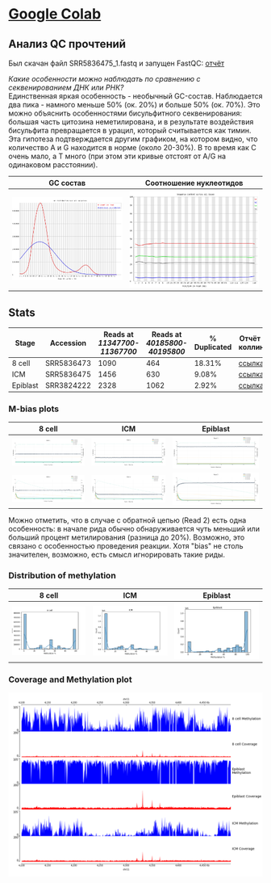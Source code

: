 # [Google Colab](https://colab.research.google.com/drive/1seHwzHg786AdeMdxp6RmxuYSg4xNd9Fb?usp=sharing)

## Анализ QC прочтений
Был скачан файл SRR5836475_1.fastq и запущен FastQC: [отчёт](/data/SRR5836475_1_fastqc.html)  

*Какие особенности можно наблюдать по сравнению с секвенированием ДНК или РНК?*  
Единственная яркая особенность - необычный GC-состав.
Наблюдается два пика - намного меньше 50% (ок. 20%) и больше 50% (ок. 70%).
Это можно объяснить особенностями бисульфитного секвенирования: большая часть цитозина неметилирована, и в результате воздействия бисульфита превращается в урацил, который считывается как тимин.
Эта гипотеза подтверждается другим графиком, на котором видно, что количество A и G находится в норме (около 20-30%). В то время как C очень мало, а Т много (при этом эти кривые отстоят от A/G на одинаковом расстоянии).

GC cостав|	Соотношение нуклеотидов
-|-
![](images/GC.png) |	![](images/nucleotides.png)



## Stats
Stage |	Accession |	Reads at *11347700-11367700* |	Reads at *40185800-40195800* |	% Duplicated | Отчёт по коллингу
-|-|-|-|-|-
8 cell |	SRR5836473 |	1090 |	464 |	18.31% | [ссылка](/data/SRR5836473_1_bismark_bt2_PE_report.html)
ICM |	SRR5836475|	1456 |	630 |	9.08% | [ссылка](/data/SRR5836475_1_bismark_bt2_PE_report.html)  
Epiblast |	SRR3824222 |	2328 |	1062 | 2.92% | [ссылка](/data/SRR3824222_1_bismark_bt2_PE_report.html)  

### M-bias plots
8 cell |	ICM | Epiblast
-|-|-
![](images/SRR5836473_M-bias_Read_1.png) |	![](images/SRR5836475_M-bias_Read_1.png) |	![](images/SRR3824222_M-bias_Read_1.png)
![](images/SRR5836473_M-bias_Read_2.png) |	![](images/SRR5836475_M-bias_Read_2.png) |	![](images/SRR3824222_M-bias_Read_2.png)

Можно отметить, что в случае с обратной цепью (Read 2) есть одна особенность: в начале рида обычно обнаруживается чуть меньший или больший процент метилирования (разница до 20%). Возможно, это связано с особенностью проведения реакции.
Хотя "bias" не столь значителен, возможно, есть смысл игнорировать такие риды.

### Distribution of methylation
8 cell |	ICM | Epiblast
-|-|-
![](images/8_cell.png) |	![](images/ICM.png) |	![](images/Epiblast.png)

### Coverage and Methylation plot
![](images/image_cov.png)
